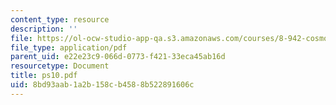 ```yaml
---
content_type: resource
description: ''
file: https://ol-ocw-studio-app-qa.s3.amazonaws.com/courses/8-942-cosmology-fall-2001/8bd93aab1a2b158cb4588b522891606c_ps10.pdf
file_type: application/pdf
parent_uid: e22e23c9-066d-0773-f421-33eca45ab16d
resourcetype: Document
title: ps10.pdf
uid: 8bd93aab-1a2b-158c-b458-8b522891606c
---
```


